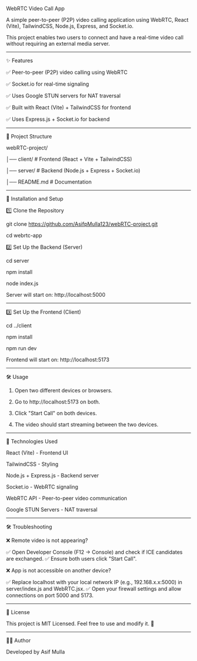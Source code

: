WebRTC Video Call App

A simple peer-to-peer (P2P) video calling application using WebRTC, React (Vite), TailwindCSS, Node.js, Express, and Socket.io.

This project enables two users to connect and have a real-time video call without requiring an external media server.

---

✨ Features

✅ Peer-to-peer (P2P) video calling using WebRTC

✅ Socket.io for real-time signaling

✅ Uses Google STUN servers for NAT traversal

✅ Built with React (Vite) + TailwindCSS for frontend

✅ Uses Express.js + Socket.io for backend

---

📁 Project Structure

webRTC-project/

│── client/ # Frontend (React + Vite + TailwindCSS)

│── server/ # Backend (Node.js + Express + Socket.io)

│── README.md # Documentation

---

🚀 Installation and Setup

1️⃣ Clone the Repository

git clone https://github.com/AsifpMulla123/webRTC-project.git

cd webrtc-app

2️⃣ Set Up the Backend (Server)

cd server

npm install

node index.js

Server will start on: http://localhost:5000

---

3️⃣ Set Up the Frontend (Client)

cd ../client

npm install

npm run dev

Frontend will start on: http://localhost:5173

---

🛠️ Usage

1. Open two different devices or browsers.

2. Go to http://localhost:5173 on both.

3. Click "Start Call" on both devices.

4. The video should start streaming between the two devices.

---

🔗 Technologies Used

React (Vite) - Frontend UI

TailwindCSS - Styling

Node.js + Express.js - Backend server

Socket.io - WebRTC signaling

WebRTC API - Peer-to-peer video communication

Google STUN Servers - NAT traversal

---

🛠️ Troubleshooting

❌ Remote video is not appearing?

✅ Open Developer Console (F12 → Console) and check if ICE candidates are exchanged.
✅ Ensure both users click "Start Call".

❌ App is not accessible on another device?

✅ Replace localhost with your local network IP (e.g., 192.168.x.x:5000) in server/index.js and WebRTC.jsx.
✅ Open your firewall settings and allow connections on port 5000 and 5173.

---

📜 License

This project is MIT Licensed. Feel free to use and modify it. 🚀

---

👨‍💻 Author

Developed by Asif Mulla

